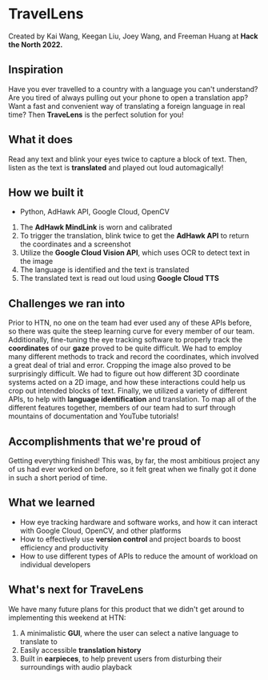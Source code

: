# TravelLens

Created by Kai Wang, Keegan Liu, Joey Wang, and Freeman Huang at **Hack the North 2022.**

## Inspiration
Have you ever travelled to a country with a language you can't understand? Are you tired of always pulling out your phone to open a translation app? Want a fast and convenient way of translating a foreign language in real time? Then **TraveLens** is the perfect solution for you!

## What it does
Read any text and blink your eyes twice to capture a block of text. Then, listen as the text is **translated** and played out loud automagically!

## How we built it
- Python, AdHawk API, Google Cloud, OpenCV
1. The **AdHawk MindLink** is worn and calibrated
2. To trigger the translation, blink twice to get the **AdHawk API** to return the coordinates and a screenshot
3. Utilize the **Google Cloud Vision API**, which uses OCR to detect text in the image
4. The language is identified and the text is translated
5. The translated text is read out loud using **Google Cloud TTS**

## Challenges we ran into
Prior to HTN, no one on the team had ever used any of these APIs before, so there was quite the steep learning curve for every member of our team. 
Additionally, fine-tuning the eye tracking software to properly track the **coordinates** of our **gaze** proved to be quite difficult. We had to employ many different methods to track and record the coordinates, which involved a great deal of trial and error. 
Cropping the image also proved to be surprisingly difficult. We had to figure out how different 3D coordinate systems acted on a 2D image, and how these interactions could help us crop out intended blocks of text.
Finally, we utilized a variety of different APIs, to help with **language identification** and translation. To map all of the different features together, members of our team had to surf through mountains of documentation and YouTube tutorials!

## Accomplishments that we're proud of
Getting everything finished! This was, by far, the most ambitious project any of us had ever worked on before, so it felt great when we finally got it done in such a short period of time.

## What we learned
- How eye tracking hardware and software works, and how it can interact with Google Cloud, OpenCV, and other platforms
- How to effectively use **version control** and project boards to boost efficiency and productivity
- How to use different types of APIs to reduce the amount of workload on individual developers

## What's next for TraveLens
We have many future plans for this product that we didn't get around to implementing this weekend at HTN:
1. A minimalistic **GUI**, where the user can select a native language to translate to
2. Easily accessible **translation history**
3. Built in **earpieces**, to help prevent users from disturbing their surroundings with audio playback

